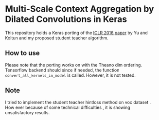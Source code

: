 # Multi-Scale Context Aggregation by Dilated Convolutions in Keras
This repository holds a Keras porting of the [ICLR 2016 paper](https://arxiv.org/abs/1511.07122) by Yu and Koltun and my proposed student teacher algorithm. 

## How to use

Please note that the porting works on with the Theano dim ordering.
Tensorflow backend should since if needed, the function `convert_all_kernels_in_model` is called.
However, it is not tested.

## Note
I tried to implement the student teacher hintloss method on voc dataset . How ever because of some technical difficulties , it is showing unsatisfactory results.